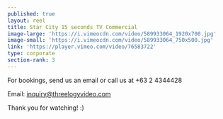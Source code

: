 ```yaml
---
published: true
layout: reel
title: Star City 15 seconds TV Commercial
image-large: 'https://i.vimeocdn.com/video/589933064_1920x700.jpg'
image-small: 'https://i.vimeocdn.com/video/589933064_750x500.jpg'
link: 'https://player.vimeo.com/video/76583722'
type: corporate
section-rank: 3
---
```

For bookings, send us an email or call us at +63 2 4344428

Email: inquiry@threelogyvideo.com

Thank you for watching! :)